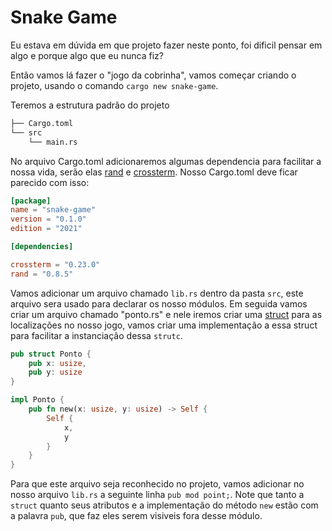 # Snake Game

Eu estava em dúvida em que projeto fazer neste ponto, foi dificil pensar em algo e porque algo que eu nunca fiz?

Então vamos lá fazer o "jogo da cobrinha", vamos começar criando o projeto, usando o comando `cargo new snake-game`.

Teremos a estrutura padrão do projeto

```bash
├── Cargo.toml
└── src
    └── main.rs
```

No arquivo Cargo.toml adicionaremos algumas dependencia para facilitar a nossa vida, serão elas [rand](https://rust-random.github.io/book/) e [crossterm](https://docs.rs/crossterm/0.23.0/crossterm/). Nosso Cargo.toml deve ficar parecido com isso:

```toml
[package]
name = "snake-game"
version = "0.1.0"
edition = "2021"

[dependencies]

crossterm = "0.23.0"
rand = "0.8.5"
```

Vamos adicionar um arquivo chamado `lib.rs` dentro da pasta `src`, este arquivo sera usado para declarar os nosso módulos. Em seguida vamos criar um arquivo chamado "ponto.rs" e nele iremos criar uma [struct](./01-structs.md) para as localizações no nosso jogo, vamos criar uma implementação a essa struct para facilitar a instanciação dessa `strutc`.

```rust
pub struct Ponto {
    pub x: usize,
    pub y: usize
}

impl Ponto {
    pub fn new(x: usize, y: usize) -> Self {
        Self {
            x,
            y
        }
    }
}
```

Para que este arquivo seja reconhecido no projeto, vamos adicionar no nosso arquivo `lib.rs` a seguinte linha `pub mod point;`. Note que tanto a `struct` quanto seus atributos e a implementação do método `new` estão com a palavra `pub`, que faz eles serem visiveis fora desse módulo.
